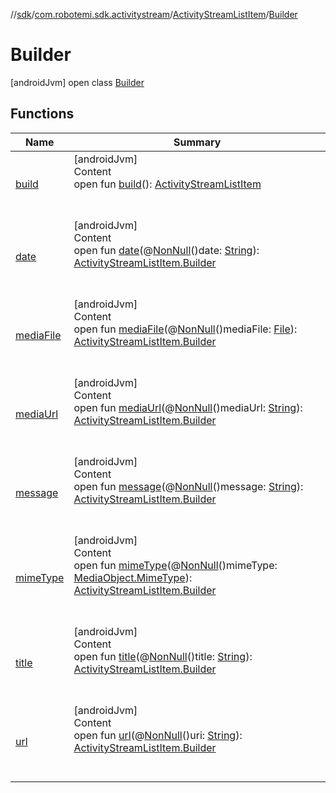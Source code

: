 //[sdk](../../../../index.md)/[com.robotemi.sdk.activitystream](../../index.md)/[ActivityStreamListItem](../index.md)/[Builder](index.md)



# Builder  
 [androidJvm] open class [Builder](index.md)   


## Functions  
  
|  Name |  Summary | 
|---|---|
| <a name="com.robotemi.sdk.activitystream/ActivityStreamListItem.Builder/build/#/PointingToDeclaration/"></a>[build](build.md)| <a name="com.robotemi.sdk.activitystream/ActivityStreamListItem.Builder/build/#/PointingToDeclaration/"></a>[androidJvm]  <br>Content  <br>open fun [build](build.md)(): [ActivityStreamListItem](../index.md)  <br><br><br>|
| <a name="com.robotemi.sdk.activitystream/ActivityStreamListItem.Builder/date/#java.lang.String/PointingToDeclaration/"></a>[date](date.md)| <a name="com.robotemi.sdk.activitystream/ActivityStreamListItem.Builder/date/#java.lang.String/PointingToDeclaration/"></a>[androidJvm]  <br>Content  <br>open fun [date](date.md)(@[NonNull](https://developer.android.com/reference/kotlin/androidx/annotation/NonNull.html)()date: [String](https://developer.android.com/reference/kotlin/java/lang/String.html)): [ActivityStreamListItem.Builder](index.md)  <br><br><br>|
| <a name="com.robotemi.sdk.activitystream/ActivityStreamListItem.Builder/mediaFile/#java.io.File/PointingToDeclaration/"></a>[mediaFile](media-file.md)| <a name="com.robotemi.sdk.activitystream/ActivityStreamListItem.Builder/mediaFile/#java.io.File/PointingToDeclaration/"></a>[androidJvm]  <br>Content  <br>open fun [mediaFile](media-file.md)(@[NonNull](https://developer.android.com/reference/kotlin/androidx/annotation/NonNull.html)()mediaFile: [File](https://developer.android.com/reference/kotlin/java/io/File.html)): [ActivityStreamListItem.Builder](index.md)  <br><br><br>|
| <a name="com.robotemi.sdk.activitystream/ActivityStreamListItem.Builder/mediaUrl/#java.lang.String/PointingToDeclaration/"></a>[mediaUrl](media-url.md)| <a name="com.robotemi.sdk.activitystream/ActivityStreamListItem.Builder/mediaUrl/#java.lang.String/PointingToDeclaration/"></a>[androidJvm]  <br>Content  <br>open fun [mediaUrl](media-url.md)(@[NonNull](https://developer.android.com/reference/kotlin/androidx/annotation/NonNull.html)()mediaUrl: [String](https://developer.android.com/reference/kotlin/java/lang/String.html)): [ActivityStreamListItem.Builder](index.md)  <br><br><br>|
| <a name="com.robotemi.sdk.activitystream/ActivityStreamListItem.Builder/message/#java.lang.String/PointingToDeclaration/"></a>[message](message.md)| <a name="com.robotemi.sdk.activitystream/ActivityStreamListItem.Builder/message/#java.lang.String/PointingToDeclaration/"></a>[androidJvm]  <br>Content  <br>open fun [message](message.md)(@[NonNull](https://developer.android.com/reference/kotlin/androidx/annotation/NonNull.html)()message: [String](https://developer.android.com/reference/kotlin/java/lang/String.html)): [ActivityStreamListItem.Builder](index.md)  <br><br><br>|
| <a name="com.robotemi.sdk.activitystream/ActivityStreamListItem.Builder/mimeType/#com.robotemi.sdk.MediaObject.MimeType/PointingToDeclaration/"></a>[mimeType](mime-type.md)| <a name="com.robotemi.sdk.activitystream/ActivityStreamListItem.Builder/mimeType/#com.robotemi.sdk.MediaObject.MimeType/PointingToDeclaration/"></a>[androidJvm]  <br>Content  <br>open fun [mimeType](mime-type.md)(@[NonNull](https://developer.android.com/reference/kotlin/androidx/annotation/NonNull.html)()mimeType: [MediaObject.MimeType](../../../com.robotemi.sdk/-media-object/-mime-type/index.md)): [ActivityStreamListItem.Builder](index.md)  <br><br><br>|
| <a name="com.robotemi.sdk.activitystream/ActivityStreamListItem.Builder/title/#java.lang.String/PointingToDeclaration/"></a>[title](title.md)| <a name="com.robotemi.sdk.activitystream/ActivityStreamListItem.Builder/title/#java.lang.String/PointingToDeclaration/"></a>[androidJvm]  <br>Content  <br>open fun [title](title.md)(@[NonNull](https://developer.android.com/reference/kotlin/androidx/annotation/NonNull.html)()title: [String](https://developer.android.com/reference/kotlin/java/lang/String.html)): [ActivityStreamListItem.Builder](index.md)  <br><br><br>|
| <a name="com.robotemi.sdk.activitystream/ActivityStreamListItem.Builder/url/#java.lang.String/PointingToDeclaration/"></a>[url](url.md)| <a name="com.robotemi.sdk.activitystream/ActivityStreamListItem.Builder/url/#java.lang.String/PointingToDeclaration/"></a>[androidJvm]  <br>Content  <br>open fun [url](url.md)(@[NonNull](https://developer.android.com/reference/kotlin/androidx/annotation/NonNull.html)()uri: [String](https://developer.android.com/reference/kotlin/java/lang/String.html)): [ActivityStreamListItem.Builder](index.md)  <br><br><br>|

